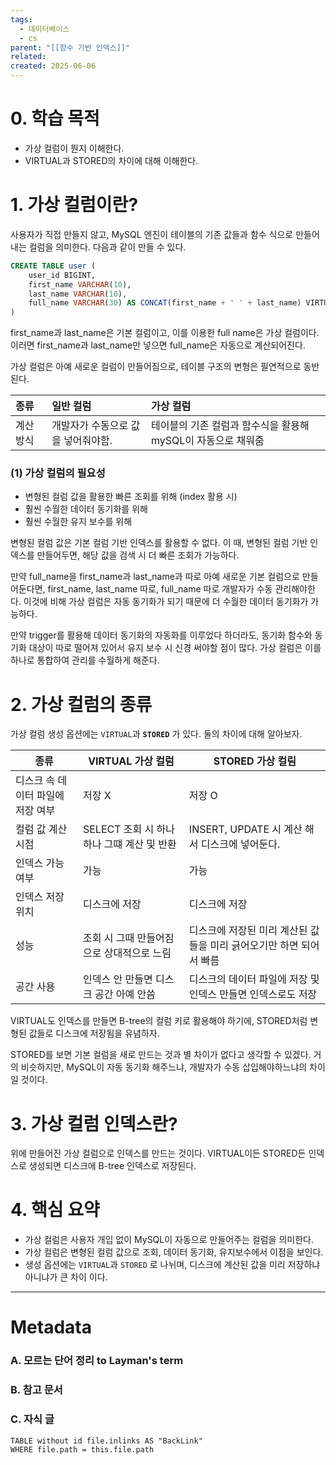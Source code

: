 ```yaml
---
tags:
  - 데이터베이스
  - cs
parent: "[[함수 기반 인덱스]]"
related: 
created: 2025-06-06
---
```


# 0. 학습 목적
- 가상 컬럼이 뭔지 이해한다.
- VIRTUAL과 STORED의 차이에 대해 이해한다.

# 1. 가상 컬럼이란? 
사용자가 직접 만들지 않고, MySQL 엔진이 테이블의 기존 값들과 함수 식으로 만들어내는 컬럼을 의미한다.  다음과 같이 만들 수 있다.

```sql
CREATE TABLE user (
	user_id BIGINT,
	first_name VARCHAR(10),
	last_name VARCHAR(10),
	full_name VARCHAR(30) AS CONCAT(first_name + ' ' + last_name) VIRTUAL
)
```

first_name과 last_name은 기본 컬럼이고, 이를 이용한 full name은 가상 컬럼이다. 이러면 first_name과 last_name만 넣으면 full_name은 자동으로 계산되어진다. 

가상 컬럼은 아예 새로운 컬럼이 만들어짐으로, 테이블 구조의 변형은 필연적으로 동반된다.

| 종류    | 일반 컬럼               | 가상 컬럼                                |
| :---- | :------------------ | :----------------------------------- |
| 계산 방식 | 개발자가 수동으로 값을 넣어줘야함. | 테이블의 기존 컬럼과 함수식을 활용해 mySQL이 자동으로 채워줌 |

### (1) 가상 컬럼의 필요성
- 변형된 컬럼 값을 활용한 빠른 조회를 위해 (index 활용 시) 
- 훨씬 수월한 데이터 동기화를 위해
- 훨씬 수월한 유지 보수를 위해

변형된 컬럼 값은 기본 컬럼 기반 인덱스를 활용할 수 없다. 이 때, 변형된 컬럼 기반 인덱스를 만들어두면, 해당 값을 검색 시 더 빠른 조회가 가능하다.

만약 full_name을 first_name과 last_name과 따로 아예 새로운 기본 컬럼으로 만들어둔다면, first_name, last_name 따로, full_name 따로 개발자가 수동 관리해야한다. 이것에 비해 가상 컬럼은 자동 동기화가 되기 때문에 더 수월한 데이터 동기화가 가능하다.

만약 trigger를 활용해 데이터 동기화의 자동화를 이루었다 하더라도, 동기화 함수와 동기화 대상이 따로 떨어져 있어서 유지 보수 시 신경 써야할 점이 많다. 가상 컬럼은 이를 하나로 통합하여 관리를 수월하게 해준다.

# 2. 가상 컬럼의 종류 

가상 컬럼 생성 옵션에는 `VIRTUAL`과 **`STORED`** 가 있다. 둘의 차이에 대해 알아보자.

| 종류                  | VIRTUAL 가상 컬럼                | STORED 가상 컬림                           |
| ------------------- | ---------------------------- | -------------------------------------- |
| 디스크 속 데이터 파일에 저장 여부 | 저장 X                         | 저장 O                                   |
| 컬럼 값 계산 시점          | SELECT 조회 시 하나 하나 그떄 계산 및 반환 | INSERT, UPDATE 시 계산 해서 디스크에 넣어둔다.      |
| 인덱스 가능 여부           | 가능                           | 가능                                     |
| 인덱스 저장 위치           | 디스크에 저장                      | 디스크에 저장                                |
| 성능                  | 조회 시 그때 만들어짐으로 상대적으로 느림      | 디스크에 저장된 미리 계산된 값들을 미리 긁어오기만 하면 되어서 빠름 |
| 공간 사용               | 인덱스 안 만들면 디스크 공간 아예 안씀       | 디스크의 데이터 파일에 저장 및<br>인덱스 만들면 인덱스로도 저장  |

VIRTUAL도 인덱스를 만들면 B-tree의 컬럼 키로 활용해야 하기에, STORED처럼 변형된 값들로 디스크에 저장됨을 유념하자.

STORED를 보면 기본 컬럼을 새로 만드는 것과 별 차이가 없다고 생각할 수 있겠다. 거의 비슷하지만, MySQL이 자동 동기화 해주느냐, 개발자가 수동 삽입해야하느냐의 차이일 것이다.

# 3. 가상 컬럼 인덱스란?
위에 만들어진 가상 컬럼으로 인덱스를 만드는 것이다. VIRTUAL이든 STORED든 인덱스로 생성되면 디스크에 B-tree 인덱스로 저장된다.

# 4. 핵심 요약
- 가상 컬럼은 사용자 개입 없이  MySQL이 자동으로 만들어주는 컬럼을 의미한다.
- 가상 컬럼은 변형된 컬럼 값으로 조회, 데이터 동기화, 유지보수에서 이점을 보인다.
- 생성 옵션에는 `VIRTUAL`과 `STORED` 로 나뉘며, 디스크에 계산된 값을 미리 저장하냐 아니냐가 큰 차이 이다.

---

# Metadata

### A. 모르는 단어 정리 to Layman's term

###  B. 참고 문서

### C. 자식 글

```dataview
TABLE without id file.inlinks AS "BackLink"
WHERE file.path = this.file.path
```
